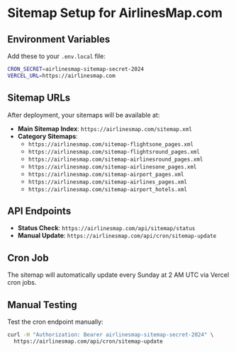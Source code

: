 # Sitemap Setup for AirlinesMap.com

## Environment Variables

Add these to your `.env.local` file:

```bash
CRON_SECRET=airlinesmap-sitemap-secret-2024
VERCEL_URL=https://airlinesmap.com
```

## Sitemap URLs

After deployment, your sitemaps will be available at:

- **Main Sitemap Index**: `https://airlinesmap.com/sitemap.xml`
- **Category Sitemaps**:
  - `https://airlinesmap.com/sitemap-flightsone_pages.xml`
  - `https://airlinesmap.com/sitemap-flightsround_pages.xml`
  - `https://airlinesmap.com/sitemap-airlinesround_pages.xml`
  - `https://airlinesmap.com/sitemap-airlinesone_pages.xml`
  - `https://airlinesmap.com/sitemap-airport_pages.xml`
  - `https://airlinesmap.com/sitemap-airlines_pages.xml`
  - `https://airlinesmap.com/sitemap-airport_hotels.xml`

## API Endpoints

- **Status Check**: `https://airlinesmap.com/api/sitemap/status`
- **Manual Update**: `https://airlinesmap.com/api/cron/sitemap-update`

## Cron Job

The sitemap will automatically update every Sunday at 2 AM UTC via Vercel cron jobs.

## Manual Testing

Test the cron endpoint manually:
```bash
curl -H "Authorization: Bearer airlinesmap-sitemap-secret-2024" \
  https://airlinesmap.com/api/cron/sitemap-update
```
